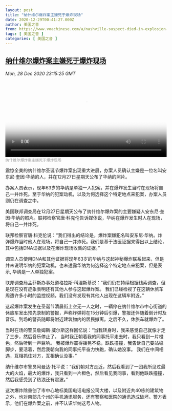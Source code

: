 ```yaml
---
layout: post
title: "纳什维尔爆炸案主嫌死于爆炸现场"
date: 2020-12-29T00:41:27.000Z
author: 美国之音
from: https://www.voachinese.com/a/nashville-suspect-died-in-explosion-20201228/5716431.html
tags: [ 美国之音 ]
categories: [ 美国之音 ]
---
```

<!--1609202487000-->
[纳什维尔爆炸案主嫌死于爆炸现场](https://www.voachinese.com/a/nashville-suspect-died-in-explosion-20201228/5716431.html)
------

<div>
<div><i>Mon, 28 Dec 2020 23:15:25 GMT</i></div><video poster="https://images.weserv.nl?url=gdb.voanews.com/faf5293d-1fed-44fe-bce5-f665bc79b608_tv_r1_s_w900.jpg" src="https://av.voanews.com/Videoroot/Pangeavideo/2020/12/f/fa/faf5293d-1fed-44fe-bce5-f665bc79b608_240p.mp4" style="width:100%" controls></video><div><small style="color: #999;">纳什维尔爆炸案主嫌死于爆炸现场</small></div><p>震惊全美的纳什维尔圣诞节爆炸案出现重大进展，办案人员确认主嫌是一位名叫安东尼·奎因·华纳的人，并在12月27日星期天公布了华纳的照片。</p><p>办案人员表示，现年63岁的华纳是单独一人犯案，并在爆炸发生当时在现场将自己一并炸死。至于华纳的犯案动机，以及为何选择这个特定地点来犯案，办案人员则仍在调查之中。</p><p>美国联邦调查局在12月27日星期天公布了纳什维尔爆炸案的主要嫌疑人安东尼·奎因·华纳的照片。联邦检察官唐·科克伦告诉媒体说，华纳在爆炸发生时人在现场，将自己一并炸死。</p><p>联邦检察官唐·科克伦说：“我们得出的结论是，爆炸案嫌犯名叫安东尼·华纳。炸弹爆炸当时他人在现场，将自己一并炸死。我们是基于法医证据来得出以上结论，其中包括DNA证据以及在爆炸现场收集的证据。”</p><p>调查人员使用DNA和其他证据将现年63岁的华纳与这起神秘爆炸联系起来，但是并未说明华纳的犯案动机，也未透露华纳为何选择这个特定地点来犯案，但是表示, 华纳是一人单独犯案。</p><p>联邦调查局孟菲斯办事处道格拉斯·科涅斯基说：“我们仍在持续根据线索调查，但是现在没有迹象表明还有其他人参与这起爆炸案。 我们已经检视了在这辆休旅车周遭许多小时的监控视频，我们没有发现有其他人出现在这辆车附近。”</p><p>这起爆炸案发生在圣诞节清晨街上空无一人之时，一辆停在纳什维尔市中心街道的休旅车发出预先录制的警报，声称炸弹将在15分钟后引爆，警报还伴随着倒计时及音乐。到场的警员随即将附近建筑物内的居民撤离。之后不久，休旅车就爆炸了。</p><p>当时在场的警员詹姆斯·威尔斯这样回忆说：“当我转身时，我来感觉自己就像才走了三步，然后音乐停止了。 当时我正朝着我的同事托平走去时，我只看到一片橙色，然后听到一声巨响。 我被爆炸震得摇晃不稳，跌跌撞撞，我告诉自己要站稳脚步，要活着，然后我朝向我的同事托平奋力快跑，确认她没事。 我们在中间相遇，互相抓住对方，互相确认没事。”</p><p>纳什维尔市警员阿曼达·托平说：“我们朝对方走近，然后我看到了一团我所见过最大的火焰，最大的爆炸，我只看到一片橙色，然后看见我同事，看到他跌跌撞撞，然后我感受到了热浪还有震波。”</p><p>这次爆炸除重创了市中心地标美国电话电报公司大楼，以及附近共40栋的建筑物之外，也对南部几个州的手机通讯服务，还有警察和医院的通讯造成破坏。警方表示，他们在爆炸案之前，并不认识华纳这号人物。</p>
</div>
